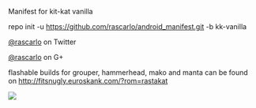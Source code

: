 Manifest for kit-kat vanilla

repo init -u https://github.com/rascarlo/android_manifest.git -b kk-vanilla

[@rascarlo](https://twitter.com/rascarlo) on Twitter

[@rascarlo](https://plus.google.com/109659243885540447673) on G+

flashable builds for grouper, hammerhead, mako and manta can be found on http://fitsnugly.euroskank.com/?rom=rastakat

<img src="https://raw.github.com/rascarlo/android_manifest/kk-vanilla/LionOfJudah.png">
